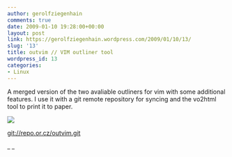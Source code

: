 ```yaml
---
author: gerolfziegenhain
comments: true
date: 2009-01-10 19:28:00+00:00
layout: post
link: https://gerolfziegenhain.wordpress.com/2009/01/10/13/
slug: '13'
title: outvim // VIM outliner tool
wordpress_id: 13
categories:
- Linux
---
```


A merged version of the two avaliable outliners for vim with some additional features. I use it with a git remote repository for syncing and the vo2html tool to print it to paper.


[![](http://repo.or.cz/w/outvim.git?a=blob_plain;f=screenshot.jpg)](http://repo.or.cz/w/outvim.git?a=blob_plain;f=screenshot.jpg)







[git://repo.or.cz/outvim.git](//repo.or.cz/outvim.git)





_ _

